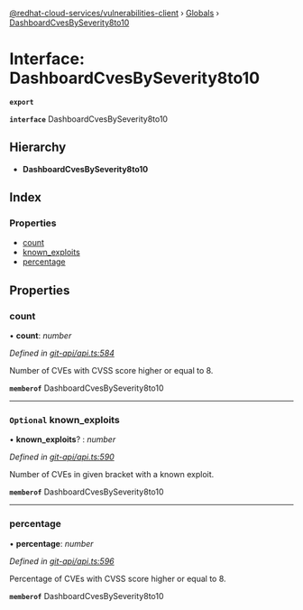 [@redhat-cloud-services/vulnerabilities-client](../README.md) › [Globals](../globals.md) › [DashboardCvesBySeverity8to10](dashboardcvesbyseverity8to10.md)

# Interface: DashboardCvesBySeverity8to10

**`export`** 

**`interface`** DashboardCvesBySeverity8to10

## Hierarchy

* **DashboardCvesBySeverity8to10**

## Index

### Properties

* [count](dashboardcvesbyseverity8to10.md#count)
* [known_exploits](dashboardcvesbyseverity8to10.md#optional-known_exploits)
* [percentage](dashboardcvesbyseverity8to10.md#percentage)

## Properties

###  count

• **count**: *number*

*Defined in [git-api/api.ts:584](https://github.com/RedHatInsights/javascript-clients.gi/blob/master/packages/vulnerabilities/git-api/api.ts#L584)*

Number of CVEs with CVSS score higher or equal to 8.

**`memberof`** DashboardCvesBySeverity8to10

___

### `Optional` known_exploits

• **known_exploits**? : *number*

*Defined in [git-api/api.ts:590](https://github.com/RedHatInsights/javascript-clients.gi/blob/master/packages/vulnerabilities/git-api/api.ts#L590)*

Number of CVEs in given bracket with a known exploit.

**`memberof`** DashboardCvesBySeverity8to10

___

###  percentage

• **percentage**: *number*

*Defined in [git-api/api.ts:596](https://github.com/RedHatInsights/javascript-clients.gi/blob/master/packages/vulnerabilities/git-api/api.ts#L596)*

Percentage of CVEs with CVSS score higher or equal to 8.

**`memberof`** DashboardCvesBySeverity8to10
